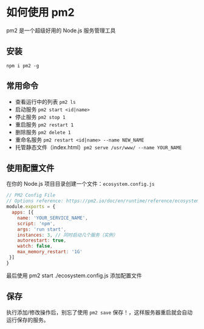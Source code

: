 # 如何使用 pm2

pm2 是一个超级好用的 Node.js 服务管理工具

## 安装

```shell script
npm i pm2 -g
```

## 常用命令

- 查看运行中的列表 `pm2 ls`
- 启动服务 `pm2 start <id|name>`
- 停止服务 `pm2 stop 1`
- 重启服务 `pm2 restart 1`
- 删除服务 `pm2 delete 1`
- 重命名服务 `pm2 restart <id|name> --name NEW_NAME`
- 托管静态文件（index.html）`pm2 serve /usr/www/ --name YOUR_NAME`

## 使用配置文件

在你的 Node.js 项目目录创建一个文件：`ecosystem.config.js`

```js
// PM2 Config File
// Options reference: https://pm2.io/doc/en/runtime/reference/ecosystem-file/
module.exports = {
  apps: [{
    name: 'YOUR_SERVICE_NAME',
    script: 'npm',
    args: 'run start',
    instances: 3, // 同时启动几个服务（实例）
    autorestart: true,
    watch: false,
    max_memory_restart: '1G'
 }]
}
```

最后使用 pm2 start ./ecosystem.config.js 添加配置文件

## 保存

执行添加/修改操作后，别忘了使用 `pm2 save` 保存！，这样服务器重启就会自动运行保存的服务。
